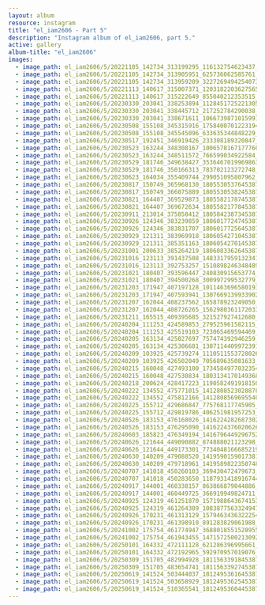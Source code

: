 ```yaml
---
layout: album
resource: instagram
title: "el_iam2606 - Part 5"
description: "Instagram album of el_iam2606, part 5."
active: gallery
album-title: "el_iam2606"
images:
  - image_path: el_iam2606/5/20221105_142734_313199295_116132754623437_5740760829777289152_n.jpg
  - image_path: el_iam2606/5/20221105_142734_313905951_625736062585761_6260442913462050228_n.jpg
  - image_path: el_iam2606/5/20221105_142734_313959209_3227269494254073_4181683704395525879_n.jpg
  - image_path: el_iam2606/5/20221113_140617_315007371_1203182203627565_914136856554188634_n.jpg
  - image_path: el_iam2606/5/20221113_140617_315222649_855040212353515_8172600736056858239_n.jpg
  - image_path: el_iam2606/5/20230330_203041_338253894_1128451725221305_7186517968686966268_n.jpg
  - image_path: el_iam2606/5/20230330_203041_338445712_217252784290038_6422217980462053523_n.jpg
  - image_path: el_iam2606/5/20230330_203041_338671611_1066739871015991_5801253706110794445_n.jpg
  - image_path: el_iam2606/5/20230508_155108_345315916_1758400701223194_7795591645826483423_n.jpg
  - image_path: el_iam2606/5/20230508_155108_345545096_633635344848229_5899466667419709951_n.jpg
  - image_path: el_iam2606/5/20230517_192451_346919426_233308189320847_1634605487633291690_n.jpg
  - image_path: el_iam2606/5/20230523_163244_348308167_1006578167177760_8500344236070255829_n.jpg
  - image_path: el_iam2606/5/20230523_163244_348511572_766599034922584_358190915982175703_n.jpg
  - image_path: el_iam2606/5/20230529_181746_349638427_3536467019969863_929587654120852921_n.jpg
  - image_path: el_iam2606/5/20230529_181746_350166313_783702123272748_4192096719782764477_n.jpg
  - image_path: el_iam2606/5/20230623_164034_355409744_299051095807962_8565560687849765073_n.jpg
  - image_path: el_iam2606/5/20230817_150749_365968130_18055305376453879_4822035001980998678_n.jpg
  - image_path: el_iam2606/5/20230817_150749_366075889_18055305382453879_2112581244607660883_n.jpg
  - image_path: el_iam2606/5/20230821_164407_369529873_18055821787453879_5980285175484378198_n.jpg
  - image_path: el_iam2606/5/20230821_164407_369672634_18055821778453879_8843041531195051679_n.jpg
  - image_path: el_iam2606/5/20230911_213014_375858412_18058423873453879_8445328763128455348_n.jpg
  - image_path: el_iam2606/5/20230926_124346_383239859_18060177247453879_4747522673768650414_n.jpg
  - image_path: el_iam2606/5/20230926_124346_383831707_18060177256453879_3160139736202029832_n.jpg
  - image_path: el_iam2606/5/20230929_121311_383969918_18060542710453879_6956956251717360102_n.jpg
  - image_path: el_iam2606/5/20230929_121311_385351163_18060542701453879_1684632477873601932_n.jpg
  - image_path: el_iam2606/5/20231001_200633_385264219_18060833626453879_4934250464480522842_n.jpg
  - image_path: el_iam2606/5/20231016_123113_391437508_1483317959132341_6781440767560958890_n.jpg
  - image_path: el_iam2606/5/20231016_123113_392753257_1510898246348489_1205947734360097277_n.jpg
  - image_path: el_iam2606/5/20231021_180407_393596447_240830915653774_2785458682010279107_n.jpg
  - image_path: el_iam2606/5/20231021_180407_394500268_300997299532779_1940905739724275078_n.jpg
  - image_path: el_iam2606/5/20231203_171947_407197128_1011463696580193_3055450487802125838_n.jpg
  - image_path: el_iam2606/5/20231203_171947_407593941_1307669139933902_2898678895279486684_n.jpg
  - image_path: el_iam2606/5/20231207_162044_408237562_165878923249050_2583832067223471693_n.jpg
  - image_path: el_iam2606/5/20231207_162044_408726265_1562980361172033_6871209483354345697_n.jpg
  - image_path: el_iam2606/5/20231211_165515_409395685_321527927412680_6361737264974434035_n.jpg
  - image_path: el_iam2606/5/20240204_111253_424589853_279525961582115_3912235840688568086_n.jpg
  - image_path: el_iam2606/5/20240204_111253_425519103_723065469594469_3287385115161334773_n.jpg
  - image_path: el_iam2606/5/20240205_163134_425027697_757474392946259_2311938757439440593_n.jpg
  - image_path: el_iam2606/5/20240205_163134_425306681_1307114409972391_5862393185468525356_n.jpg
  - image_path: el_iam2606/5/20240209_103925_425739274_1110511553728026_5176610636376408932_n.jpg
  - image_path: el_iam2606/5/20240209_103925_426502049_705689635081633_5613256617562999019_n.jpg
  - image_path: el_iam2606/5/20240215_160048_427493100_1734584977032354_1679392752492449328_n.jpg
  - image_path: el_iam2606/5/20240215_160048_427530834_1803134170149368_2428238178957068517_n.jpg
  - image_path: el_iam2606/5/20240218_200624_428417223_1190582491918150_5067884564830564962_n.jpg
  - image_path: el_iam2606/5/20240222_134552_475771015_1412808523028878_668304224222294945_n.jpg
  - image_path: el_iam2606/5/20240222_134552_475812166_1412808569695540_6432601410026755953_n.jpg
  - image_path: el_iam2606/5/20240225_155712_429686847_775768117745905_838595048879713950_n.jpg
  - image_path: el_iam2606/5/20240225_155712_429819786_406251981957253_2014773242151445420_n.jpg
  - image_path: el_iam2606/5/20240526_183153_476168026_1416224282687302_8415296232580611993_n.jpg
  - image_path: el_iam2606/5/20240526_183153_476295090_1416224376020626_747374485276935296_n.jpg
  - image_path: el_iam2606/5/20240603_185823_476349194_1416796449296752_4334549839960919873_n.jpg
  - image_path: el_iam2606/5/20240626_121644_449090882_874888021123298_1345772980514749361_n.jpg
  - image_path: el_iam2606/5/20240626_121644_449173301_7734048166685219_3548472922205391317_n.jpg
  - image_path: el_iam2606/5/20240630_140209_479088520_1419590159017381_4784478021414455157_n.jpg
  - image_path: el_iam2606/5/20240630_140209_479718961_1419589822350748_4630596799021762829_n.jpg
  - image_path: el_iam2606/5/20240707_141018_450260103_369430472479673_700881544895679185_n.jpg
  - image_path: el_iam2606/5/20240707_141018_450283650_1187931418916744_3909260267654619637_n.jpg
  - image_path: el_iam2606/5/20240917_144001_460338157_863866879044886_2213845112745017894_n.jpg
  - image_path: el_iam2606/5/20240917_144001_460449725_366919949824711_3962635618873570499_n.jpg
  - image_path: el_iam2606/5/20240925_124319_461251870_1571988643674153_4401060386257725450_n.jpg
  - image_path: el_iam2606/5/20240925_124319_461264309_1083877563324947_2823087113832919343_n.jpg
  - image_path: el_iam2606/5/20240926_170231_461313129_1579463436322254_7353674829761956898_n.jpg
  - image_path: el_iam2606/5/20240926_170231_461398910_891283829061988_999912318043387879_n.jpg
  - image_path: el_iam2606/5/20241002_175754_461774947_3688018551528955_4906227150943619168_n.jpg
  - image_path: el_iam2606/5/20241002_175754_461943455_1471572500213092_4114265563045756202_n.jpg
  - image_path: el_iam2606/5/20250101_164332_472111128_621286396995661_6917630900321807781_n.jpg
  - image_path: el_iam2606/5/20250101_164332_472192965_592970957019076_7996687746053917840_n.jpg
  - image_path: el_iam2606/5/20250309_151705_482994928_18115633918453879_5487272395871617213_n.jpg
  - image_path: el_iam2606/5/20250309_151705_483654741_18115633927453879_5532224529989178114_n.jpg
  - image_path: el_iam2606/5/20250619_141524_503444037_18124953616453879_7002015034221331989_n.jpg
  - image_path: el_iam2606/5/20250619_141524_503658929_18124953625453879_3189111569482903072_n.jpg
  - image_path: el_iam2606/5/20250619_141524_510365541_18124953604453879_6747433878374798877_n.jpg
---
```

